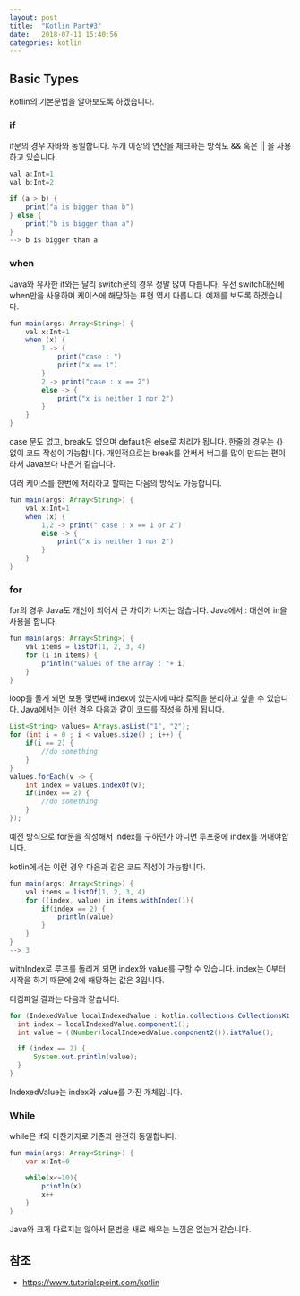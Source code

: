 ```yaml
---
layout: post
title:  "Kotlin Part#3"
date:   2018-07-11 15:40:56
categories: kotlin
---
```

## Basic Types
Kotlin의 기본문법을 알아보도록 하겠습니다.

### if
if문의 경우 자바와 동일합니다. 두개 이상의 연산을 체크하는 방식도 && 혹은 || 을 사용하고 있습니다.

```java
val a:Int=1
val b:Int=2

if (a > b) {
    print("a is bigger than b")
} else {
    print("b is bigger than a")
}
--> b is bigger than a
```

### when
Java와 유사한 if와는 달리 switch문의 경우 정말 많이 다릅니다. 우선 switch대신에 when만을 사용하며 케이스에 해당하는 표현 역시 다릅니다.
예제를 보도록 하겠습니다.
```java
fun main(args: Array<String>) {
    val x:Int=1
    when (x) {
        1 -> {
            print("case : ")
            print("x == 1")
        }
        2 -> print("case : x == 2")
        else -> {
            print("x is neither 1 nor 2")
        }
    }
}
```
case 문도 없고, break도 없으며 default은 else로 처리가 됩니다.
한줄의 경우는 {} 없이 코드 작성이 가능합니다. 개인적으로는 break를 안써서 버그를 많이 만드는 편이라서 Java보다 나은거 같습니다.

여러 케이스를 한번에 처리하고 할때는 다음의 방식도 가능합니다.
```java
fun main(args: Array<String>) {
    val x:Int=1
    when (x) {
        1,2 -> print(" case : x == 1 or 2")
        else -> {
            print("x is neither 1 nor 2")
        }
    }
}
```

### for
for의 경우 Java도 개선이 되어서 큰 차이가 나지는 않습니다. Java에서 : 대신에 in을 사용을 합니다.

```java
fun main(args: Array<String>) {
    val items = listOf(1, 2, 3, 4)
    for (i in items) {
        println("values of the array : "+ i)
    }
}
```

loop를 돌게 되면 보통 몇번째 index에 있는지에 따라 로직을 분리하고 싶을 수 있습니다.
Java에서는 이런 경우 다음과 같이 코드를 작성을 하게 됩니다.

```java
List<String> values= Arrays.asList("1", "2");
for (int i = 0 ; i < values.size() ; i++) {
    if(i == 2) {
        //do something
    }
}
values.forEach(v -> {
    int index = values.indexOf(v);
    if(index == 2) {
        //do something
    }
});
```
예전 방식으로 for문을 작성해서 index를 구하던가 아니면 루프중에 index를 꺼내야합니다.

kotlin에서는 이런 경우 다음과 같은 코드 작성이 가능합니다.
```java
fun main(args: Array<String>) {
    val items = listOf(1, 2, 3, 4)
    for ((index, value) in items.withIndex()){
        if(index == 2) {
            println(value)
        }
    }
}
--> 3
```
withIndex로 루프를 돌리게 되면 index와 value를 구할 수 있습니다.
index는 0부터 시작을 하기 때문에 2에 해당하는 값은 3입니다.

디컴파일 결과는 다음과 같습니다.
```java
for (IndexedValue localIndexedValue : kotlin.collections.CollectionsKt.withIndex((Iterable)items)) {
  int index = localIndexedValue.component1();
  int value = ((Number)localIndexedValue.component2()).intValue();

  if (index == 2) {
      System.out.println(value);
  }
}
```
IndexedValue는 index와 value를 가진 개체입니다.


### While
while은 if와 마찬가지로 기존과 완전히 동일합니다.
```java
fun main(args: Array<String>) {
    var x:Int=0

    while(x<=10){
        println(x)
        x++
    }
}
```

Java와 크게 다르지는 않아서 문법을 새로 배우는 느낌은 없는거 같습니다.

## 참조
* https://www.tutorialspoint.com/kotlin
